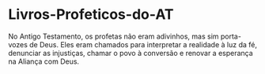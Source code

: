 # Livros-Profeticos-do-AT
No Antigo Testamento, os profetas não eram adivinhos, mas sim porta-vozes de Deus. Eles eram chamados para interpretar a realidade à luz da fé, denunciar as injustiças, chamar o povo à conversão e renovar a esperança na Aliança com Deus.

